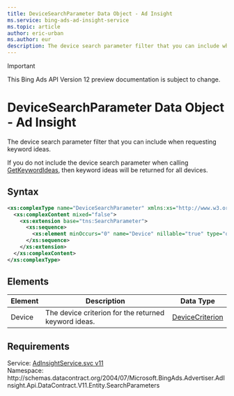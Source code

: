 ```yaml
---
title: DeviceSearchParameter Data Object - Ad Insight
ms.service: bing-ads-ad-insight-service
ms.topic: article
author: eric-urban
ms.author: eur
description: The device search parameter filter that you can include when requesting keyword ideas.
---
```

> [!IMPORTANT]
> This Bing Ads API Version 12 preview documentation is subject to change.
# DeviceSearchParameter Data Object - Ad Insight
The device search parameter filter that you can include when requesting keyword ideas.

If you do not include the device search parameter when calling [GetKeywordIdeas](../ad-insight-service/getkeywordideas.md), then keyword ideas will be returned for all devices.

## Syntax
```xml
<xs:complexType name="DeviceSearchParameter" xmlns:xs="http://www.w3.org/2001/XMLSchema">
  <xs:complexContent mixed="false">
    <xs:extension base="tns:SearchParameter">
      <xs:sequence>
        <xs:element minOccurs="0" name="Device" nillable="true" type="q6:DeviceCriterion" xmlns:q6="http://schemas.datacontract.org/2004/07/Microsoft.BingAds.Advertiser.AdInsight.Api.DataContract.V11.Entity.Criterions" />
      </xs:sequence>
    </xs:extension>
  </xs:complexContent>
</xs:complexType>
```

## <a name="elements"></a>Elements

|Element|Description|Data Type|
|-----------|---------------|-------------|
|<a name="device"></a>Device|The device criterion for the returned keyword ideas.|[DeviceCriterion](devicecriterion.md)|

## Requirements
Service: [AdInsightService.svc v11](https://adinsight.api.bingads.microsoft.com/Api/Advertiser/AdInsight/v11/AdInsightService.svc)  
Namespace: http\://schemas.datacontract.org/2004/07/Microsoft.BingAds.Advertiser.AdInsight.Api.DataContract.V11.Entity.SearchParameters  

